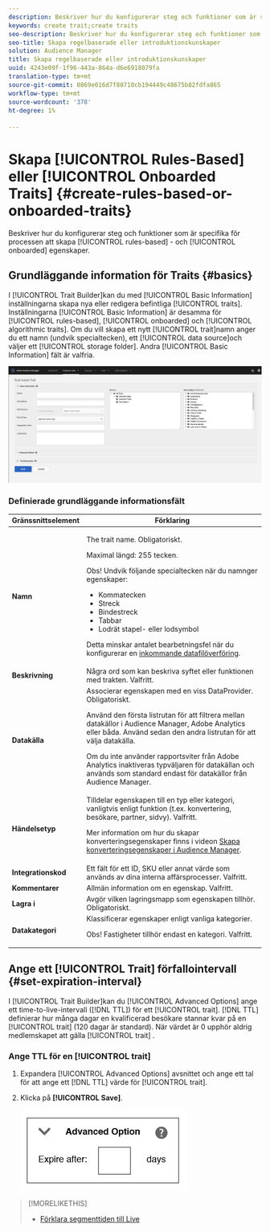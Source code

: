 ```yaml
---
description: Beskriver hur du konfigurerar steg och funktioner som är specifika för den regelbaserade processen att skapa anpassade egenskaper.
keywords: create trait;create traits
seo-description: Beskriver hur du konfigurerar steg och funktioner som är specifika för den regelbaserade processen att skapa anpassade egenskaper.
seo-title: Skapa regelbaserade eller introduktionskunskaper
solution: Audience Manager
title: Skapa regelbaserade eller introduktionskunskaper
uuid: 4243e09f-1f96-443a-864a-d6e6918079fa
translation-type: tm+mt
source-git-commit: 0869e016d7f80710cb194449c48675b82fdfa865
workflow-type: tm+mt
source-wordcount: '378'
ht-degree: 1%

---
```



# Skapa [!UICONTROL Rules-Based] eller [!UICONTROL Onboarded Traits] {#create-rules-based-or-onboarded-traits}

Beskriver hur du konfigurerar steg och funktioner som är specifika för processen att skapa [!UICONTROL rules-based] - och [!UICONTROL onboarded] egenskaper.

<!-- c_tb_rules_traits.xml -->

## Grundläggande information för Traits {#basics}

I [!UICONTROL Trait Builder]kan du med [!UICONTROL Basic Information] inställningarna skapa nya eller redigera befintliga [!UICONTROL traits]. Inställningarna [!UICONTROL Basic Information] är desamma för [!UICONTROL rules-based], [!UICONTROL onboarded] och [!UICONTROL algorithmic traits]. Om du vill skapa ett nytt [!UICONTROL trait]namn anger du ett namn (undvik specialtecken), ett [!UICONTROL data source]och väljer ett [!UICONTROL storage folder]. Andra [!UICONTROL Basic Information] fält är valfria.

<!-- c_tb_basics.xml -->

![create-trait](assets/create-trait.png)

### Definierade grundläggande informationsfält

<table id="table_42AEC7A5B22346C5BB996D2D36C56229"> 
 <thead> 
  <tr> 
   <th colname="col1" class="entry"> Gränssnittselement </th> 
   <th colname="col2" class="entry"> Förklaring </th> 
  </tr> 
 </thead>
 <tbody> 
  <tr> 
   <td colname="col1"> <b><span class="uicontrol"> Namn</span></b> </td> 
   <td colname="col2"> <p>The trait name. Obligatoriskt. </p> <p>Maximal längd: 255 tecken. </p> <p> <p>Obs! Undvik följande specialtecken när du namnger egenskaper: 
      <ul id="ul_AB38A333F21A4AA9B5656CBA69BA65E3"> 
       <li id="li_0E5033B540BC41E799075845388E85A7">Kommatecken </li> 
       <li id="li_B1A6C3E3FB98473A91E4675EE09460F0">Streck </li> 
       <li id="li_579302FE34B64FE0AE3C751012839229">Bindestreck </li> 
       <li id="li_44890F738CC64E449CC2545D701ECBC7">Tabbar </li> 
       <li id="li_C203837501A94342923C99A7DAD1ED61">Lodrät stapel- eller lodsymbol </li> 
      </ul> </p> </p> <p>Detta minskar antalet bearbetningsfel när du konfigurerar en <a href="../../integration/sending-audience-data/batch-data-transfer-explained/inbound-file-contents.md"> inkommande datafilöverföring</a>. </p> </td> 
  </tr> 
  <tr> 
   <td colname="col1"> <b><span class="uicontrol"> Beskrivning</span></b> </td> 
   <td colname="col2"> Några ord som kan beskriva syftet eller funktionen med trakten. Valfritt. </td> 
  </tr> 
  <tr> 
   <td colname="col1"> <b><span class="uicontrol"> Datakälla</span></b> </td> 
   <td colname="col2"> Associerar egenskapen med en viss DataProvider. Obligatoriskt. <p>Använd den första listrutan för att filtrera mellan datakällor i Audience Manager, Adobe Analytics eller båda. Använd sedan den andra listrutan för att välja datakälla.</p><p> Om du inte använder rapportsviter från Adobe Analytics inaktiveras typväljaren för datakällan och används som standard endast för datakällor från Audience Manager.</p>  </td> 
  </tr>
   <tr> 
   <td colname="col1"> <b><span class="uicontrol"> Händelsetyp</span></b> </td> 
   <td colname="col2"> Tilldelar egenskapen till en typ eller kategori, vanligtvis enligt funktion (t.ex. konvertering, besökare, partner, sidvy). Valfritt. <p> Mer information om hur du skapar konverteringsegenskaper finns i videon <a href="https://docs.adobe.com/content/help/en/audience-manager-learn/tutorials/build-and-manage-audiences/traits-and-segments/creating-conversion-traits.html">Skapa konverteringsegenskaper i Audience Manager</a>. </p></td> 
  </tr> 
  <tr> 
   <td colname="col1"> <b><span class="uicontrol"> Integrationskod</span></b> </td> 
   <td colname="col2"> Ett fält för ett ID, SKU eller annat värde som används av dina interna affärsprocesser. Valfritt. </td> 
  </tr> 
  <tr> 
   <td colname="col1"> <b><span class="uicontrol"> Kommentarer</span></b> </td> 
   <td colname="col2"> Allmän information om en egenskap. Valfritt. </td> 
  </tr> 
  <tr> 
   <td colname="col1"> <b><span class="uicontrol"> Lagra i</span></b> </td> 
   <td colname="col2"> Avgör vilken lagringsmapp som egenskapen tillhör. Obligatoriskt. </td> 
  </tr> 
  <tr> 
   <td colname="col1"> <b><span class="uicontrol"> Datakategori</span></b> </td> 
   <td colname="col2"> Klassificerar egenskaper enligt vanliga kategorier. <p>Obs!  Fastigheter tillhör endast en kategori. Valfritt. </p> </td> 
  </tr> 
 </tbody> 
</table>

## Ange ett [!UICONTROL Trait] förfallointervall {#set-expiration-interval}

I [!UICONTROL Trait Builder]kan du [!UICONTROL Advanced Options] ange ett time-to-live-intervall ([!DNL TTL]) för ett [!UICONTROL trait]. [!DNL TTL] definierar hur många dagar en kvalificerad besökare stannar kvar på en [!UICONTROL trait] (120 dagar är standard). När värdet är 0 upphör aldrig medlemskapet att gälla [!UICONTROL trait] .

<!-- t_tb_ttl.xml -->

### Ange TTL för en [!UICONTROL trait]

1. Expandera [!UICONTROL Advanced Options] avsnittet och ange ett tal för att ange ett [!DNL TTL] värde för [!UICONTROL trait].
1. Klicka på **[!UICONTROL Save]**.

   ![](assets/TTL.png)

>[!MORELIKETHIS]
>
>* [Förklara segmenttiden till Live](../../features/traits/segment-ttl-explained.md)

